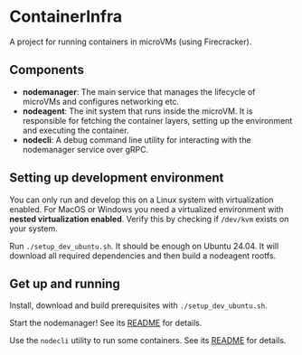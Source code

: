 # ContainerInfra

A project for running containers in microVMs (using Firecracker).

## Components

- **nodemanager**: The main service that manages the lifecycle of microVMs and configures networking etc.
- **nodeagent**: The init system that runs inside the microVM. It is responsible for fetching the container layers, setting up the environment and executing the container.
- **nodecli**: A debug command line utility for interacting with the nodemanager service over gRPC.

## Setting up development environment

You can only run and develop this on a Linux system with virtualization enabled. For MacOS or Windows you need a virtualized environment with **nested virtualization enabled**. Verify this by checking if `/dev/kvm` exists on your system.

Run `./setup_dev_ubuntu.sh`. It should be enough on Ubuntu 24.04.
It will download all required dependencies and then build a nodeagent rootfs.

## Get up and running

Install, download and build prerequisites with `./setup_dev_ubuntu.sh`.

Start the nodemanager! See its [README](./nodemanager/README.md) for details.

Use the `nodecli` utility to run some containers. See its [README](./nodecli/README.md) for details.
